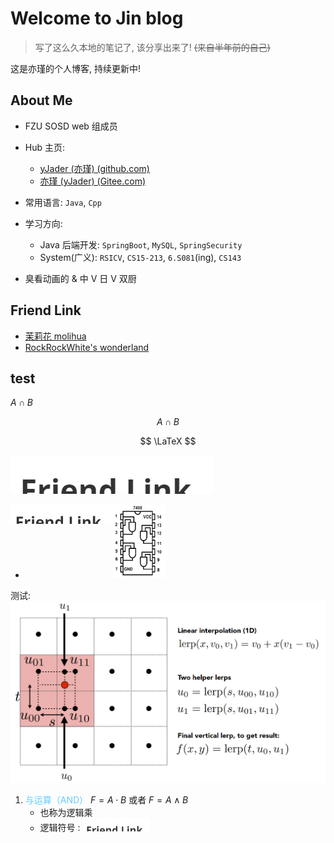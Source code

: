 # Welcome to Jin blog

> 写了这么久本地的笔记了, 该分享出来了! ~~(来自半年前的自己)~~

这是亦瑾的个人博客, 持续更新中!

## About Me

- FZU SOSD web 组成员
- Hub 主页:

  - [yJader (亦瑾) (github.com)](https://github.com/yJader)
  - [亦瑾 (yJader) (Gitee.com)](https://gitee.com/yJader)

- 常用语言: `Java`, `Cpp`
- 学习方向:

  - Java 后端开发: `SpringBoot`, `MySQL`, `SpringSecurity`
  - System(广义): `RSICV`, `CS15-213`, `6.S081`(ing), `CS143`

- 臭看动画的 & 中 V 日 V 双厨

## Friend Link

- [茉莉花 molihua](https://molihua.wiki/)
- [RockRockWhite's wonderland](https://www.rockrockwhite.cn/categories/distributed%20system)

## test

$A\cap B$

$$A\cap B$$

$$
\LaTeX
$$

![image-20240403162141023](./index.assets测试/image-20240403162141023.png)

<img src="index.assets测试\image-20240403162141023.png" alt="image-20240403162141023" style="zoom: 50%;" align='left'/>

- <img src="./fzu_cs_course\数字电路与逻辑设计\数字电路与逻辑设计.assets\image-20220907225416746.png" alt="image-20220907225416746" style="zoom:33%;" />

测试: <img src="fzu_cs_course/图形学/assets/image-20231104201701127.png" alt="image-20231104201701127" style="zoom: 50%;" />

1. <font color='#66ccff'>与运算（AND）</font> $F=A \cdot B$ 或者 $F=A \land B$
   - 也称为逻辑乘
   - 逻辑符号 : <img src="index.assets测试\image-20240403162141023.png" alt="image-20220907225322583" style="zoom: 33%;" />
